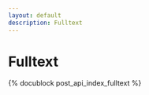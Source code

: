 ```yaml
---
layout: default
description: Fulltext
---
```

Fulltext
========

<!-- js/actions/api-index.js -->
{% docublock post_api_index_fulltext %}
